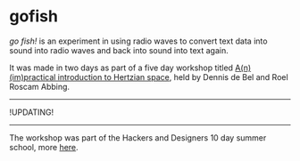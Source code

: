 gofish
======

*go fish!* is an experiment in using radio waves to convert text data into sound into radio waves and back into sound into text again.

It was made in two days as part of a five day workshop titled [A(n) (im)practical introduction to Hertzian space](http://hackersanddesigners.nl/#/Modem%20Workshop), held by Dennis de Bel and Roel Roscam Abbing.

* * *

!UPDATING!

* * *

The workshop was part of the Hackers and Designers 10 day summer school, more [here](http://hackersanddesigners.nl/#/).